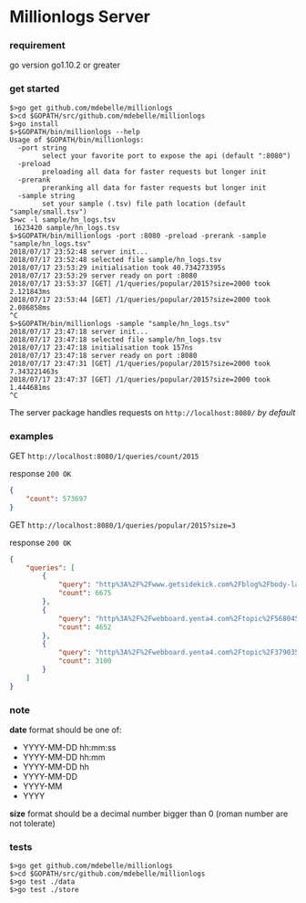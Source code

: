 Millionlogs Server
===

### requirement
go version go1.10.2 or greater

### get started
```
$>go get github.com/mdebelle/millionlogs
$>cd $GOPATH/src/github.com/mdebelle/millionlogs
$>go install
$>$GOPATH/bin/millionlogs --help
Usage of $GOPATH/bin/millionlogs:
  -port string
        select your favorite port to expose the api (default ":8080")
  -preload
        preloading all data for faster requests but longer init
  -prerank
        preranking all data for faster requests but longer init
  -sample string
        set your sample (.tsv) file path location (default "sample/small.tsv")
$>wc -l sample/hn_logs.tsv
 1623420 sample/hn_logs.tsv
$>$GOPATH/bin/millionlogs -port :8080 -preload -prerank -sample "sample/hn_logs.tsv"
2018/07/17 23:52:48 server init...
2018/07/17 23:52:48 selected file sample/hn_logs.tsv
2018/07/17 23:53:29 initialisation took 40.734273395s
2018/07/17 23:53:29 server ready on port :8080
2018/07/17 23:53:37 [GET] /1/queries/popular/2015?size=2000 took 2.121843ms
2018/07/17 23:53:44 [GET] /1/queries/popular/2015?size=2000 took 2.086858ms
^C
$>$GOPATH/bin/millionlogs -sample "sample/hn_logs.tsv"
2018/07/17 23:47:18 server init...
2018/07/17 23:47:18 selected file sample/hn_logs.tsv
2018/07/17 23:47:18 initialisation took 157ns
2018/07/17 23:47:18 server ready on port :8080
2018/07/17 23:47:31 [GET] /1/queries/popular/2015?size=2000 took 7.343221463s
2018/07/17 23:47:37 [GET] /1/queries/popular/2015?size=2000 took 1.444681ms
^C
```

The server package handles requests on `http://localhost:8080/` *by default*

### examples

GET `http://localhost:8080/1/queries/count/2015`

response `200 OK`
```json
{
    "count": 573697
}
```

GET `http://localhost:8080/1/queries/popular/2015?size=3`

response `200 OK`
```json
{
    "queries": [
        {
            "query": "http%3A%2F%2Fwww.getsidekick.com%2Fblog%2Fbody-language-advice",
            "count": 6675
        },
        {
            "query": "http%3A%2F%2Fwebboard.yenta4.com%2Ftopic%2F568045",
            "count": 4652
        },
        {
            "query": "http%3A%2F%2Fwebboard.yenta4.com%2Ftopic%2F379035%3Fsort%3D1",
            "count": 3100
        }
    ]
}
```

### note

**date** format should be one of:
- YYYY-MM-DD hh:mm:ss
- YYYY-MM-DD hh:mm
- YYYY-MM-DD hh
- YYYY-MM-DD
- YYYY-MM
- YYYY

**size** format should be a decimal number bigger than 0 (roman number are not tolerate)

### tests
```
$>go get github.com/mdebelle/millionlogs
$>cd $GOPATH/src/github.com/mdebelle/millionlogs
$>go test ./data
$>go test ./store
```


